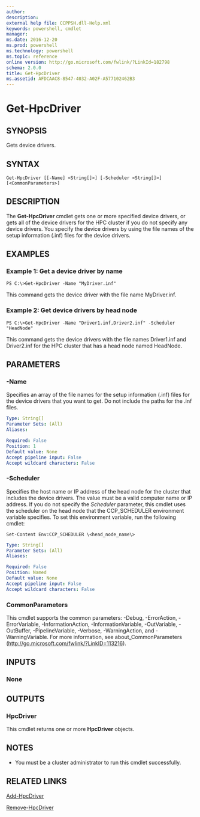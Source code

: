 ```yaml
---
author:
description:
external help file: CCPPSH.dll-Help.xml
keywords: powershell, cmdlet
manager:
ms.date: 2016-12-20
ms.prod: powershell
ms.technology: powershell
ms.topic: reference
online version: http://go.microsoft.com/fwlink/?LinkId=182798
schema: 2.0.0
title: Get-HpcDriver
ms.assetid: AFDCAAC8-8547-4032-A02F-A577102462B3
---
```


# Get-HpcDriver

## SYNOPSIS
Gets device drivers.

## SYNTAX

```
Get-HpcDriver [[-Name] <String[]>] [-Scheduler <String[]>][<CommonParameters>]
```

## DESCRIPTION
The **Get-HpcDriver** cmdlet gets one or more specified device drivers, or gets all of the device drivers for the HPC cluster if you do not specify any device drivers.
You specify the device drivers by using the file names of the setup information (.inf) files for the device drivers.

## EXAMPLES

### Example 1: Get a device driver by name
```
PS C:\>Get-HpcDriver -Name "MyDriver.inf"
```

This command gets the device driver with the file name MyDriver.inf.

### Example 2: Get device drivers by head node
```
PS C:\>Get-HpcDriver -Name "Driver1.inf,Driver2.inf" -Scheduler "HeadNode"
```

This command gets the device drivers with the file names Driver1.inf and Driver2.inf for the HPC cluster that has a head node named HeadNode.

## PARAMETERS

### -Name
Specifies an array of the file names for the setup information (.inf) files for the device drivers that you want to get.
Do not include the paths for the .inf files.

```yaml
Type: String[]
Parameter Sets: (All)
Aliases:

Required: False
Position: 1
Default value: None
Accept pipeline input: False
Accept wildcard characters: False
```

### -Scheduler
Specifies the host name or IP address of the head node for the cluster that includes the device drivers.
The value must be a valid computer name or IP address.
If you do not specify the *Scheduler* parameter, this cmdlet uses the scheduler on the head node that the CCP_SCHEDULER environment variable specifies.
To set this environment variable, run the following cmdlet:

`Set-Content Env:CCP_SCHEDULER \<head_node_name\>`

```yaml
Type: String[]
Parameter Sets: (All)
Aliases:

Required: False
Position: Named
Default value: None
Accept pipeline input: False
Accept wildcard characters: False
```

### CommonParameters
This cmdlet supports the common parameters: -Debug, -ErrorAction, -ErrorVariable, -InformationAction, -InformationVariable, -OutVariable, -OutBuffer, -PipelineVariable, -Verbose, -WarningAction, and -WarningVariable. For more information, see about_CommonParameters (http://go.microsoft.com/fwlink/?LinkID=113216).

## INPUTS

### None

## OUTPUTS

### HpcDriver
This cmdlet returns one or more **HpcDriver** objects.

## NOTES
* You must be a cluster administrator to run this cmdlet successfully.

## RELATED LINKS

[Add-HpcDriver](./Add-HpcDriver.md)

[Remove-HpcDriver](./Remove-HpcDriver.md)
